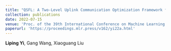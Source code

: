 ```yaml
---
title: "QSFL: A Two-Level Uplink Communication Optimization Framework for Federated Learning"
collection: publications
date: 2022-07-15
venue: 'Proc. of the 39th International Conference on Machine Learning (ICML), CCF-A'
paperurl: 'https://proceedings.mlr.press/v162/yi22a.html'
---
```

**Liping Yi**, Gang Wang, Xiaoguang Liu
